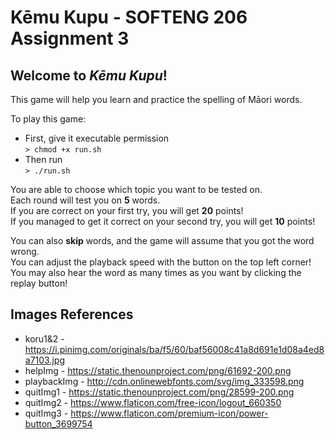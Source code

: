 # Kēmu Kupu - SOFTENG 206 Assignment 3

## Welcome to *Kēmu Kupu*!
This game will help you learn and practice the spelling of Māori words.

To play this game: <br/>
  - First, give it executable permission <br/>
      `> chmod +x run.sh`
  - Then run <br/>
      `> ./run.sh`

You are able to choose which topic you want to be tested on. <br/>
Each round will test you on **5** words. <br/>
If you are correct on your first try, you will get **20** points! <br/>
If you managed to get it correct on your second try, you will get **10** points! <br/>

You can also **skip** words, and the game will assume that you got the word wrong. <br/>
You can adjust the playback speed with the button on the top left corner! <br/>
You may also hear the word as many times as you want by clicking the replay button! <br/>


## Images References
- koru1&2 - https://i.pinimg.com/originals/ba/f5/60/baf56008c41a8d691e1d08a4ed8a7103.jpg
- helpImg - https://static.thenounproject.com/png/61692-200.png
- playbackImg - http://cdn.onlinewebfonts.com/svg/img_333598.png
- quitImg1 - https://static.thenounproject.com/png/28599-200.png
- quitImg2 - https://www.flaticon.com/free-icon/logout_660350
- quitImg3 - https://www.flaticon.com/premium-icon/power-button_3699754
